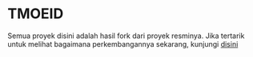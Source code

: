 # TMOEID

Semua proyek disini adalah hasil fork dari proyek resminya. Jika tertarik untuk melihat bagaimana perkembangannya sekarang, kunjungi [disini](https://gitee.com/mo2/linux "gitee.com")
